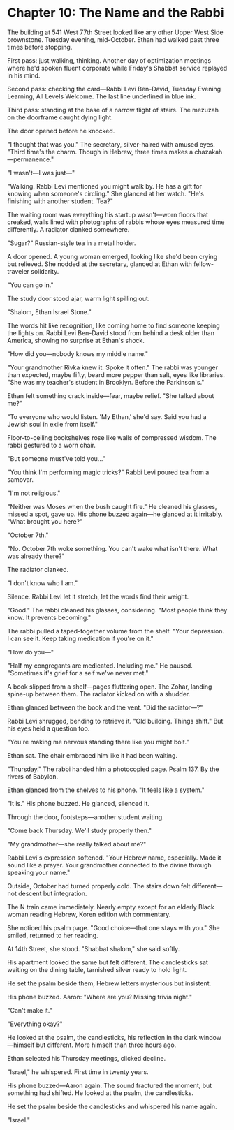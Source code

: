 # Chapter 10: The Name and the Rabbi

The building at 541 West 77th Street looked like any other Upper West Side brownstone. Tuesday evening, mid-October. Ethan had walked past three times before stopping.

First pass: just walking, thinking. Another day of optimization meetings where he'd spoken fluent corporate while Friday's Shabbat service replayed in his mind.

Second pass: checking the card—Rabbi Levi Ben-David, Tuesday Evening Learning, All Levels Welcome. The last line underlined in blue ink.

Third pass: standing at the base of a narrow flight of stairs. The mezuzah on the doorframe caught dying light.

The door opened before he knocked.

"I thought that was you." The secretary, silver-haired with amused eyes. "Third time's the charm. Though in Hebrew, three times makes a chazakah—permanence."

"I wasn't—I was just—"

"Walking. Rabbi Levi mentioned you might walk by. He has a gift for knowing when someone's circling." She glanced at her watch. "He's finishing with another student. Tea?"

The waiting room was everything his startup wasn't—worn floors that creaked, walls lined with photographs of rabbis whose eyes measured time differently. A radiator clanked somewhere.

"Sugar?" Russian-style tea in a metal holder.

A door opened. A young woman emerged, looking like she'd been crying but relieved. She nodded at the secretary, glanced at Ethan with fellow-traveler solidarity.

"You can go in."

The study door stood ajar, warm light spilling out.

"Shalom, Ethan Israel Stone."

The words hit like recognition, like coming home to find someone keeping the lights on. Rabbi Levi Ben-David stood from behind a desk older than America, showing no surprise at Ethan's shock.

"How did you—nobody knows my middle name."

"Your grandmother Rivka knew it. Spoke it often." The rabbi was younger than expected, maybe fifty, beard more pepper than salt, eyes like libraries. "She was my teacher's student in Brooklyn. Before the Parkinson's."

Ethan felt something crack inside—fear, maybe relief. "She talked about me?"

"To everyone who would listen. 'My Ethan,' she'd say. Said you had a Jewish soul in exile from itself."

Floor-to-ceiling bookshelves rose like walls of compressed wisdom. The rabbi gestured to a worn chair.

"But someone must've told you..."

"You think I'm performing magic tricks?" Rabbi Levi poured tea from a samovar.

"I'm not religious."

"Neither was Moses when the bush caught fire." He cleaned his glasses, missed a spot, gave up. His phone buzzed again—he glanced at it irritably. "What brought you here?"

"October 7th."

"No. October 7th woke something. You can't wake what isn't there. What was already there?"

The radiator clanked. 

"I don't know who I am."

Silence. Rabbi Levi let it stretch, let the words find their weight.

"Good." The rabbi cleaned his glasses, considering. "Most people think they know. It prevents becoming."

The rabbi pulled a taped-together volume from the shelf. "Your depression. I can see it. Keep taking medication if you're on it."

"How do you—"

"Half my congregants are medicated. Including me." He paused. "Sometimes it's grief for a self we've never met."

A book slipped from a shelf—pages fluttering open. The Zohar, landing spine-up between them. The radiator kicked on with a shudder.

Ethan glanced between the book and the vent. "Did the radiator—?"

Rabbi Levi shrugged, bending to retrieve it. "Old building. Things shift." But his eyes held a question too.

"You're making me nervous standing there like you might bolt."

Ethan sat. The chair embraced him like it had been waiting.

"Thursday." The rabbi handed him a photocopied page. Psalm 137. By the rivers of Babylon.

Ethan glanced from the shelves to his phone. "It feels like a system."

"It is." His phone buzzed. He glanced, silenced it.

Through the door, footsteps—another student waiting.

"Come back Thursday. We'll study properly then."

"My grandmother—she really talked about me?"

Rabbi Levi's expression softened. "Your Hebrew name, especially. Made it sound like a prayer. Your grandmother connected to the divine through speaking your name."

Outside, October had turned properly cold. The stairs down felt different—not descent but integration.

The N train came immediately. Nearly empty except for an elderly Black woman reading Hebrew, Koren edition with commentary.

She noticed his psalm page. "Good choice—that one stays with you." She smiled, returned to her reading.

At 14th Street, she stood. "Shabbat shalom," she said softly.

His apartment looked the same but felt different. The candlesticks sat waiting on the dining table, tarnished silver ready to hold light.

He set the psalm beside them, Hebrew letters mysterious but insistent.

His phone buzzed. Aaron: "Where are you? Missing trivia night."

"Can't make it."

"Everything okay?"

He looked at the psalm, the candlesticks, his reflection in the dark window—himself but different. More himself than three hours ago.

Ethan selected his Thursday meetings, clicked decline.

"Israel," he whispered. First time in twenty years.

His phone buzzed—Aaron again. The sound fractured the moment, but something had shifted. He looked at the psalm, the candlesticks.

He set the psalm beside the candlesticks and whispered his name again.

"Israel."
